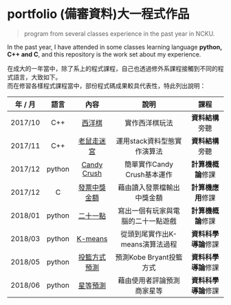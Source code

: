 # portfolio (備審資料)大一程式作品
> program from several classes experience in the past year in NCKU.

In the past year, I have attended in some classes learning language **python, C++ and C**, and this repository is the work set about my experience.  

在成大的一年當中，除了系上的程式課程，自己也透過修外系課程接觸到不同的程式語言，大致如下。  
而在修習各樣程式課程當中，部份程式碼成果較具代表性，特此列出說明：


[1]: https://github.com/gyuler83821/application_portfolio/tree/master/Chess
[2]: https://github.com/gyuler83821/application_portfolio/tree/master/Mouse%20in%20a%20Maze
[3]: https://github.com/gyuler83821/application_portfolio/tree/master/Simple%20Candy%20Crush
[4]: https://github.com/gyuler83821/application_portfolio/tree/master/Black%20Jack%20Game
[5]: https://github.com/gyuler83821/application_portfolio/tree/master/K_means
[6]: https://github.com/gyuler83821/application_portfolio/tree/master/Kobe%20Shot%20Type%20Prediction
[7]: https://github.com/gyuler83821/application_portfolio/tree/master/Star%20Prediction
[8]: https://github.com/gyuler83821/application_portfolio/tree/master/Invoice

| 年 / 月   |  語言        |    內容             |         說明                           |  課程  |  
|:--------: | :----------:|:-------------------:|:-----------:|:--------:|    
| 2017/10      | C++       | [西洋棋][1]       | 實作西洋棋玩法    | **資料結構**旁聽  |  
| 2017/11      | C++       | [老鼠走迷宮][2]      | 運用stack資料型態實作演算法    | **資料結構**旁聽  |  
| 2017/12      | python       | [Candy Crush][3]      | 簡單實作Candy Crush基本運作   | **計算機概論**修課 |  
| 2017/12      | C         | [發票中獎金額][8]  | 藉由讀入發票檔輸出中獎金額 | **計算機應用**修課 |  
| 2018/01      | python       | [二十一點][4]           | 寫出一個有玩家與電腦的二十一點遊戲    | **計算機概論**修課 |  
| 2018/03      | python       | [K-means][5]  | 從頭到尾實作出K-means演算法過程      | **資料科學導論**修課 |  
| 2018/05      | python       | [投籃方式預測][6] | 預測Kobe Bryant投籃方式 | **資料科學導論**修課 |  
| 2018/06      | python       | [星等預測][7] | 藉由使用者評論預測商家星等 | **資料科學導論**修課 |  
